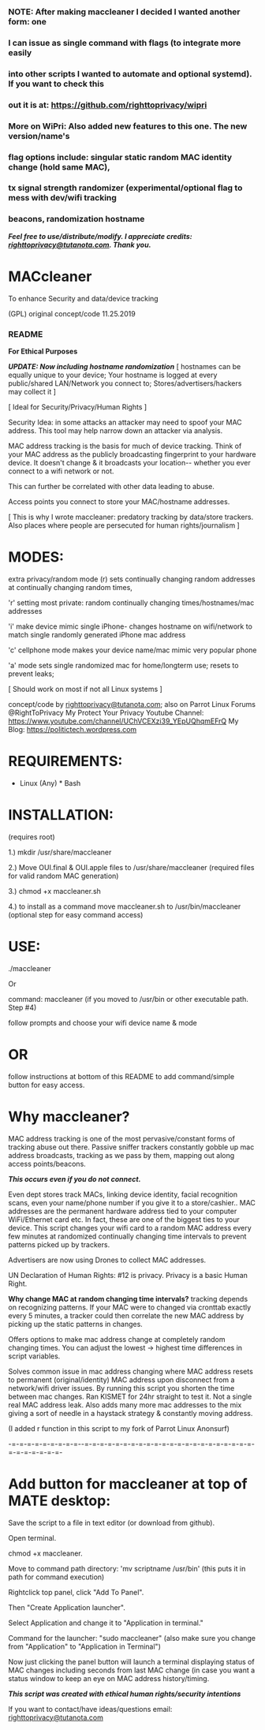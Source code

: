 ### NOTE: After making maccleaner I decided I wanted another form: one
### I can issue as single command with flags (to integrate more easily
### into other scripts I wanted to automate and optional systemd). If you want to check this 
### out it is at: https://github.com/righttoprivacy/wipri
### More on WiPri: Also added new features to this one. The new version/name's 
### flag options include: singular static random MAC identity change (hold same MAC),
### tx signal strength randomizer (experimental/optional flag to mess with dev/wifi tracking
### beacons, randomization hostname

***Feel free to use/distribute/modify. 
I appreciate credits: righttoprivacy@tutanota.com. Thank you.*** 

# MACcleaner

To enhance Security 
and data/device tracking

(GPL) original concept/code 11.25.2019

### README ###

**For Ethical Purposes**

***UPDATE: Now including hostname randomization***
[ hostnames can be equally unique to your device; 
Your hostname is logged at every public/shared LAN/Network 
you connect to; Stores/advertisers/hackers may collect it ]

[ Ideal for Security/Privacy/Human Rights ] 

Security Idea: in some attacks an attacker may need to spoof your
MAC address. This tool may help narrow down an attacker via analysis.

MAC address tracking is the basis for much of device tracking.
Think of your MAC address as the publicly broadcasting fingerprint to your 
hardware device. It doesn't change & it broadcasts your location-- whether 
you ever connect to a wifi network or not.

This can further be correlated with other data leading to abuse.

Access points you connect to store your MAC/hostname addresses.

[ This is why I wrote maccleaner: predatory tracking by data/store trackers. Also
places where people are persecuted for human rights/journalism ]

# MODES:

 extra privacy/random mode (r) sets continually changing 
 random addresses at continually changing random times,
 
 'r' setting most private: random continually changing times/hostnames/mac addresses
 
 'i' make device mimic single iPhone- changes hostname on wifi/network to match single randomly generated iPhone mac address
 
 'c' cellphone mode makes your device name/mac mimic very popular phone
 
 'a' mode sets single randomized mac for home/longterm use; resets to prevent leaks;
 
  [ Should work on most if not all Linux systems ]

concept/code by righttoprivacy@tutanota.com; also on Parrot Linux Forums @RightToPrivacy
My Protect Your Privacy Youtube Channel: https://www.youtube.com/channel/UChVCEXzi39_YEpUQhqmEFrQ
My Blog: https://politictech.wordpress.com
 
# REQUIREMENTS:

* Linux (Any) * Bash

# INSTALLATION: 
(requires root)

1.) mkdir /usr/share/maccleaner

2.) Move OUI.final & OUI.apple files to /usr/share/maccleaner (required files for valid random MAC generation)

3.) chmod +x maccleaner.sh

4.) to install as a command move maccleaner.sh to /usr/bin/maccleaner (optional step for easy command access)

# USE:

./maccleaner

Or

command: maccleaner (if you moved to /usr/bin or other executable path. Step #4)

follow prompts and choose your wifi device name & mode

# OR

follow instructions at bottom of this README to add command/simple 
button for easy access.

# Why maccleaner?

MAC address tracking is one of the most pervasive/constant forms 
of tracking abuse out there. Passive sniffer trackers constantly
gobble up mac address broadcasts, tracking as we pass 
by them, mapping out along access points/beacons.  

***This occurs even if you do not connect.***

Even dept stores track MACs, linking device identity, facial recognition
scans, even your name/phone number if you give it to a store/cashier.. 
MAC addresses are the permanent hardware address tied to your computer 
WiFi/Ethernet card etc. In fact, these are one of the biggest ties to your 
device. This script changes your wifi card to a random 
MAC address every few minutes at randomized continually changing time 
intervals to prevent patterns picked up by trackers. 

Advertisers are now using Drones to collect MAC addresses.

UN Declaration of Human Rights: #12 is privacy. Privacy is a basic
Human Right.

**Why change MAC at random changing time intervals?** tracking depends 
on recognizing patterns. If your MAC were to changed via cronttab exactly 
every 5 minutes, a tracker could then correlate the new MAC address by 
picking up the static patterns in changes.

Offers options to make mac address change at completely random 
changing times. You can adjust the lowest -> highest time differences in script variables.

Solves common issue in mac address changing where MAC address resets to permanent
(original/identity) MAC address upon disconnect from a network/wifi driver
issues. By running this script you shorten the time between mac changes. Ran
KISMET for 24hr straight to test it. Not a single real MAC address leak. Also
adds many more mac addresses to the mix giving a sort of needle in a haystack 
strategy & constantly moving address.

(I added r function in this script to my fork of Parrot Linux Anonsurf)

-=-=-=-=-=-=-=-=-=--=-=-=-=-=-=-=-=-=-=-=-=-=-=-=-=-=-=-=-=-=-=-=-=-=-=-=-=-=-

# Add button for maccleaner at top of MATE desktop:

Save the script to a file in text editor (or download from github).

Open terminal.

chmod +x maccleaner. 

Move to command path directory:
'mv scriptname /usr/bin' (this puts it in path for command execution)

Rightclick top panel, click "Add To Panel". 

Then "Create Application launcher". 

Select Application and change it to "Application in terminal." 

Command for the launcher: "sudo maccleaner" (also make sure you change from 
"Application" to "Application in Terminal")

Now just clicking the panel button will launch a terminal displaying status
of MAC changes including seconds from last MAC change (in case
you want a status window to keep an eye on MAC address history/timing.

***This script was created with ethical human rights/security intentions*** 

If you want to contact/have ideas/questions email: righttoprivacy@tutanota.com


